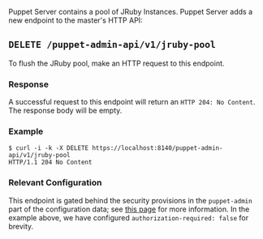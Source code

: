 
Puppet Server contains a pool of JRuby Instances.  Puppet Server adds a new
endpoint to the master's HTTP API:


## `DELETE /puppet-admin-api/v1/jruby-pool`

To flush the JRuby pool, make an HTTP
request to this endpoint.


### Response

A successful request to this endpoint will return an `HTTP 204: No Content`.
The response body will be empty.


### Example
```
$ curl -i -k -X DELETE https://localhost:8140/puppet-admin-api/v1/jruby-pool
HTTP/1.1 204 No Content
```


### Relevant Configuration

This endpoint is gated behind the security provisions in the `puppet-admin`
part of the configuration data; see
[this page](https://github.com/puppetlabs/puppet-server/blob/master/documentation/configuration.markdown)
for more information.  In the example above, we have configured
`authorization-required: false` for brevity.
